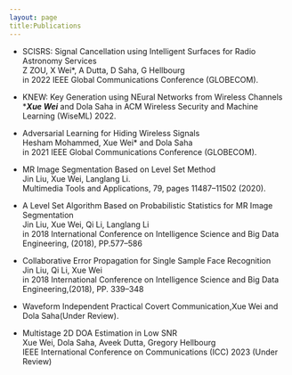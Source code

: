 ```yaml
---
layout: page
title:Publications
---
```




* SCISRS: Signal Cancellation using Intelligent Surfaces for Radio Astronomy Services<br/>
Z ZOU, X Wei*, A Dutta, D Saha, G Hellbourg<br/>
in 2022 IEEE Global Communications Conference (GLOBECOM).

* KNEW: Key Generation using NEural Networks from Wireless Channels <br/>
****Xue Wei*** and Dola Saha
in ACM Wireless Security and Machine Learning (WiseML) 2022.

* Adversarial Learning for Hiding Wireless Signals<br/>
Hesham Mohammed, Xue Wei* and Dola Saha <br/>
in 2021 IEEE Global Communications Conference (GLOBECOM).

* MR Image Segmentation Based on Level Set Method <br/>
Jin Liu, Xue Wei, Langlang Li. <br/>
Multimedia Tools and Applications, 79, pages 11487–11502 (2020).

* A Level Set Algorithm Based on Probabilistic Statistics for MR Image Segmentation<br/>
Jin Liu, Xue Wei, Qi Li, Langlang Li <br/>
in 2018 International Conference on Intelligence Science and Big Data Engineering, (2018), PP.577–586

* Collaborative Error Propagation for Single Sample Face Recognition <br/>
Jin Liu, Qi Li, Xue Wei <br/>
in 2018 International Conference on Intelligence Science and Big Data Engineering,(2018), PP. 339–348

* Waveform Independent Practical Covert Communication,Xue Wei and Dola Saha(Under Review).

* Multistage 2D DOA Estimation in Low SNR <br/>
Xue Wei, Dola Saha, Aveek Dutta, Gregory Hellbourg <br/>
IEEE International Conference on Communications (ICC) 2023 (Under Review)

<!-- **Not Pure Poole** is a simple, beautiful, and powerful Jekyll theme for blogs. It is built on [Poole](https://github.com/poole/poole) and [Pure](https://purecss.io/).

For more information about Not Pure Poole, please browse the [README](https://github.com/vszhub/not-pure-poole) file. -->






